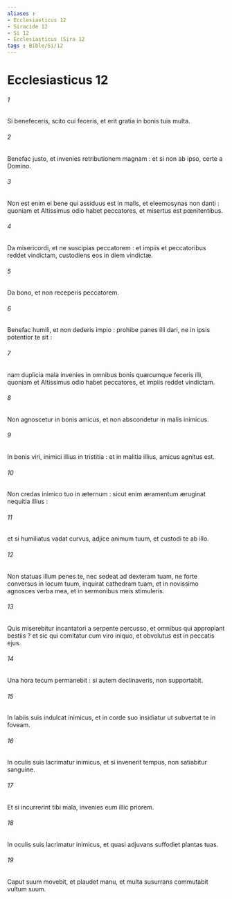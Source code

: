 ```yaml
---
aliases : 
- Ecclesiasticus 12
- Siracide 12
- Si 12
- Ecclesiasticus (Sira 12
tags : Bible/Si/12
---
```


# Ecclesiasticus 12

###### 1
Si benefeceris, scito cui feceris, et erit gratia in bonis tuis multa.
###### 2
Benefac justo, et invenies retributionem magnam : et si non ab ipso, certe a Domino.
###### 3
Non est enim ei bene qui assiduus est in malis, et eleemosynas non danti : quoniam et Altissimus odio habet peccatores, et misertus est pœnitentibus.
###### 4
Da misericordi, et ne suscipias peccatorem : et impiis et peccatoribus reddet vindictam, custodiens eos in diem vindictæ.
###### 5
Da bono, et non receperis peccatorem.
###### 6
Benefac humili, et non dederis impio : prohibe panes illi dari, ne in ipsis potentior te sit :
###### 7
nam duplicia mala invenies in omnibus bonis quæcumque feceris illi, quoniam et Altissimus odio habet peccatores, et impiis reddet vindictam.
###### 8
Non agnoscetur in bonis amicus, et non abscondetur in malis inimicus.
###### 9
In bonis viri, inimici illius in tristitia : et in malitia illius, amicus agnitus est.
###### 10
Non credas inimico tuo in æternum : sicut enim æramentum æruginat nequitia illius :
###### 11
et si humiliatus vadat curvus, adjice animum tuum, et custodi te ab illo.
###### 12
Non statuas illum penes te, nec sedeat ad dexteram tuam, ne forte conversus in locum tuum, inquirat cathedram tuam, et in novissimo agnosces verba mea, et in sermonibus meis stimuleris.
###### 13
Quis miserebitur incantatori a serpente percusso, et omnibus qui appropiant bestiis ? et sic qui comitatur cum viro iniquo, et obvolutus est in peccatis ejus.
###### 14
Una hora tecum permanebit : si autem declinaveris, non supportabit.
###### 15
In labiis suis indulcat inimicus, et in corde suo insidiatur ut subvertat te in foveam.
###### 16
In oculis suis lacrimatur inimicus, et si invenerit tempus, non satiabitur sanguine.
###### 17
Et si incurrerint tibi mala, invenies eum illic priorem.
###### 18
In oculis suis lacrimatur inimicus, et quasi adjuvans suffodiet plantas tuas.
###### 19
Caput suum movebit, et plaudet manu, et multa susurrans commutabit vultum suum.
